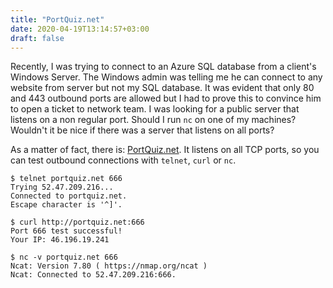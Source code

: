 ```yaml
---
title: "PortQuiz.net"
date: 2020-04-19T13:14:57+03:00
draft: false
---
```


Recently, I was trying to connect to an Azure SQL database from a client's
Windows Server. The Windows admin was telling me he can connect to any website
from server but not my SQL database. It was evident that only 80 and 443
outbound ports are allowed but I had to prove this to convince him to open a
ticket to network team. I was looking for a public server that listens on a non
regular port. Should I run `nc` on one of my machines? Wouldn't it be nice if
there was a server that listens on all ports?

As a matter of fact, there is: [PortQuiz.net](portquiz.net). It listens on all
TCP ports, so you can test outbound connections with `telnet`, `curl` or `nc`.

```
$ telnet portquiz.net 666
Trying 52.47.209.216...
Connected to portquiz.net.
Escape character is '^]'.

$ curl http://portquiz.net:666
Port 666 test successful!
Your IP: 46.196.19.241

$ nc -v portquiz.net 666
Ncat: Version 7.80 ( https://nmap.org/ncat )
Ncat: Connected to 52.47.209.216:666.
```
